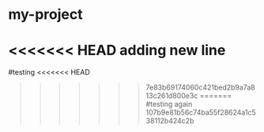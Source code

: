 # my-project
<<<<<<< HEAD
adding new line
=======
#testing
<<<<<<< HEAD
>>>>>>> 7e83b69174060c421bed2b9a7a813c261d800e3c
=======
#testing again
>>>>>>> 107b9e81b56c74ba55f28624a1c538112b424c2b
